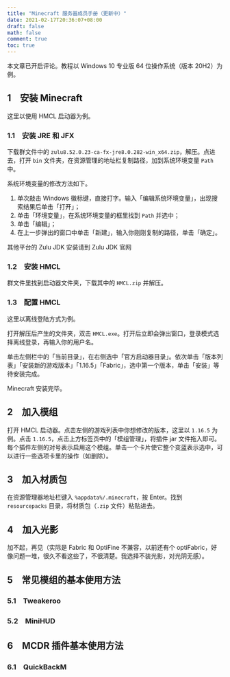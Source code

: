 ```yaml
---
title: "Minecraft 服务器成员手册（更新中）"
date: 2021-02-17T20:36:07+08:00
draft: false
math: false
comment: true
toc: true
---
```


本文章已开启评论。教程以 Windows 10 专业版 64 位操作系统（版本 20H2）为例。

## 1　安装 Minecraft

这里以使用 HMCL 启动器为例。

### 1.1　安装 JRE 和 JFX

下载群文件中的 `zulu8.52.0.23-ca-fx-jre8.0.282-win_x64.zip`，解压。点进去，打开 `bin` 文件夹，在资源管理的地址栏复制路径，加到系统环境变量 `Path` 中。

系统环境变量的修改方法如下。

1. 单次敲击 Windows 徽标键，直接打字。输入「编辑系统环境变量」，出现搜索结果后单击「打开」；
2. 单击「环境变量」，在系统环境变量的框里找到 `Path` 并选中；
3. 单击「编辑」；
4. 在上一步弹出的窗口中单击「新建」，输入你刚刚复制的路径，单击「确定」。

其他平台的 Zulu JDK 安装请到 Zulu JDK 官网

### 1.2　安装 HMCL

群文件里找到启动器文件夹，下载其中的 `HMCL.zip` 并解压。

### 1.3　配置 HMCL

这里以离线登陆方式为例。

打开解压后产生的文件夹，双击 `HMCL.exe`。打开后立即会弹出窗口，登录模式选择离线登录，再输入你的用户名。

单击左侧栏中的「当前目录」，在右侧选中「官方启动器目录」。依次单击「版本列表」「安装新的游戏版本」「1.16.5」「Fabric」，选中第一个版本，单击「安装」等待安装完成。

Minecraft 安装完毕。

## 2　加入模组

打开 HMCL 启动器。点击左侧的游戏列表中你想修改的版本，这里以 `1.16.5` 为例。点击 `1.16.5`，点击上方标签页中的「模组管理」，将插件 jar 文件拖入即可。每个插件左侧的对号表示启用这个模组。单击一个卡片使它整个变蓝表示选中，可以进行一些选项卡里的操作（如删除）。

## 3　加入材质包

在资源管理器地址栏键入 `%appdata%/.minecraft`，按 Enter。找到 `resourcepacks` 目录，将材质包（`.zip` 文件）粘贴进去。

## 4　加入光影

加不起，再见（实际是 Fabric 和 OptiFine 不兼容，以前还有个 optiFabric，好像问题一堆，很久不看这些了，不很清楚。我选择不装光影，对光阴无感）。

## 5　常见模组的基本使用方法

### 5.1　Tweakeroo

### 5.2　MiniHUD

## 6　MCDR 插件基本使用方法

### 6.1　QuickBackM
